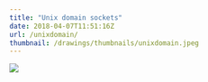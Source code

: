 ```yaml
---
title: "Unix domain sockets"
date: 2018-04-07T11:51:16Z
url: /unixdomain/
thumbnail: /drawings/thumbnails/unixdomain.jpeg
---
```

<a href='/drawings/unixdomain.jpeg'><img src='/drawings/unixdomain.jpeg'></a>
